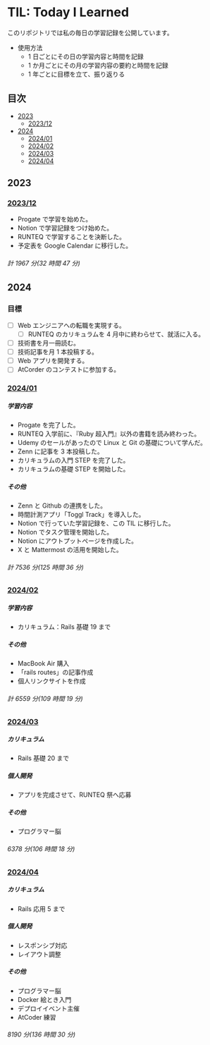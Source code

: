 # TIL: Today I Learned

このリポジトリでは私の毎日の学習記録を公開しています。

- 使用方法
  - 1 日ごとにその日の学習内容と時間を記録
  - 1 か月ごとにその月の学習内容の要約と時間を記録
  - 1 年ごとに目標を立て、振り返りる

## 目次

- [2023](#2023)
  - [2023/12](#202312)
- [2024](#2024)
  - [2024/01](#202401)
  - [2024/02](#202402)
  - [2024/03](#202403)
  - [2024/04](#202404)

## 2023

### [2023/12](2023/2023_12.md)

- Progate で学習を始めた。
- Notion で学習記録をつけ始めた。
- RUNTEQ で学習することを決断した。
- 予定表を Google Calendar に移行した。

###### 計 1967 分(32 時間 47 分)

## 2024

### 目標

- [ ] Web エンジニアへの転職を実現する。
  - [ ] RUNTEQ のカリキュラムを 4 月中に終わらせて、就活に入る。
- [ ] 技術書を月一冊読む。
- [ ] 技術記事を月 1 本投稿する。
- [ ] Web アプリを開発する。
- [ ] AtCorder のコンテストに参加する。

### [2024/01](2024/2024_01.md)

##### 学習内容

- Progate を完了した。
- RUNTEQ 入学前に、『Ruby 超入門』以外の書籍を読み終わった。
- Udemy のセールがあったので Linux と Git の基礎について学んだ。
- Zenn に記事を 3 本投稿した。
- カリキュラムの入門 STEP を完了した。
- カリキュラムの基礎 STEP を開始した。

##### その他

- Zenn と Github の連携をした。
- 時間計測アプリ「Toggl Track」を導入した。
- Notion で行っていた学習記録を、この TIL に移行した。
- Notion でタスク管理を開始した。
- Notion にアウトプットページを作成した。
- X と Mattermost の活用を開始した。

###### 計 7536 分(125 時間 36 分)

### [2024/02](2024/2024_02.md)

##### 学習内容

- カリキュラム：Rails 基礎 19 まで

##### その他

- MacBook Air 購入
- 「rails routes」の記事作成
- 個人リンクサイトを作成

###### 計 6559 分(109 時間 19 分)

### [2024/03](2024/2024_03.md)

##### カリキュラム

- Rails 基礎 20 まで

##### 個人開発

- アプリを完成させて、RUNTEQ 祭へ応募

##### その他

- プログラマー脳

###### 6378 分(106 時間 18 分)

### [2024/04](2024/2024_04.md)

##### カリキュラム

- Rails 応用 5 まで

##### 個人開発

- レスポンシブ対応
- レイアウト調整

##### その他

- プログラマー脳
- Docker 絵とき入門
- デプロイイベント主催
- AtCoder 練習

###### 8190 分(136 時間 30 分)
